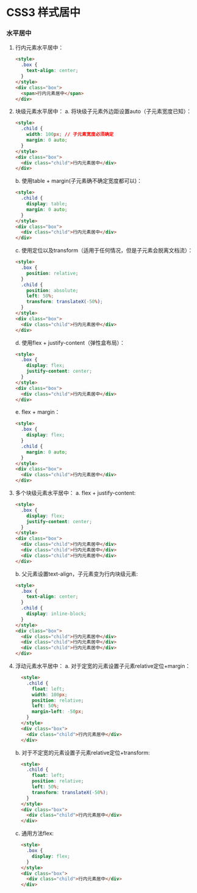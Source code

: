 # CSS3 样式居中

### 水平居中
  1. 行内元素水平居中：
      ```html
      <style>
        .box {
          text-align: center;
        }
      </style>
      <div class="box">
        <span>行内元素居中</span>
      </div>
      ```
  2. 块级元素水平居中：
      a. 将块级子元素外边距设置auto（子元素宽度已知）：
        ```html
        <style>
          .child {
            width: 100px; // 子元素宽度必须确定
            margin: 0 auto;
          }
        </style>
        <div class="box">
          <div class="child">行内元素居中</div>
        </div>
        ```
      b. 使用table + margin(子元素确不确定宽度都可以)：
        ```html
        <style>
          .child {
            display: table;
            margin: 0 auto;
          }
        </style>
        <div class="box">
          <div class="child">行内元素居中</div>
        </div>
        ```
      c. 使用定位以及transform（适用于任何情况，但是子元素会脱离文档流）：
        ```html
        <style>
          .box {
            position: relative;
          }
          .child {
            position: absolute;
            left: 50%;
            transform: translateX(-50%);
          }
        </style>
        <div class="box">
          <div class="child">行内元素居中</div>
        </div>
        ```
      d. 使用flex + justify-content（弹性盒布局）：
        ```html
        <style>
          .box {
            display: flex;
            justify-content: center;
          }
        </style>
        <div class="box">
          <div class="child">行内元素居中</div>
        </div>
        ```
      e. flex + margin：
        ```html
        <style>
          .box {
            display: flex;
          }
          .child {
            margin: 0 auto;
          }
        </style>
        <div class="box">
          <div class="child">行内元素居中</div>
        </div>
        ```
  3. 多个块级元素水平居中：
      a. flex + justify-content:
        ```html
        <style>
          .box {
            display: flex;
            justify-content: center;
          }
        </style>
        <div class="box">
          <div class="child">行内元素居中</div>
          <div class="child">行内元素居中</div>
          <div class="child">行内元素居中</div>
        </div>
        ```
      b. 父元素设置text-align，子元素变为行内块级元素:
        ```html
        <style>
          .box {
            text-align: center;
          }
          .child {
            display: inline-block;
          }
        </style>
        <div class="box">
          <div class="child">行内元素居中</div>
          <div class="child">行内元素居中</div>
          <div class="child">行内元素居中</div>
        </div>
        ```
  4. 浮动元素水平居中：
      a. 对于定宽的元素设置子元素relative定位+margin：
      ```html
        <style>
          .child {
            float: left;
            width: 100px;
            position: relative;
            left: 50%;
            margin-left: -50px;
          }
        </style>
        <div class="box">
          <div class="child">行内元素居中</div>
        </div>
        ```
      b. 对于不定宽的元素设置子元素relative定位+transform:
      ```html
        <style>
          .child {
            float: left;
            position: relative;
            left: 50%;
            transform: translateX(-50%);
          }
        </style>
        <div class="box">
          <div class="child">行内元素居中</div>
        </div>
        ```
      c. 通用方法flex:
      ```html
        <style>
          .box {
            display: flex;
          }
        </style>
        <div class="box">
          <div class="child">行内元素居中</div>
        </div>
        ```
